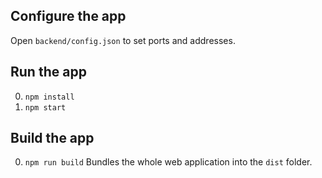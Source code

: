 ## Configure the app
Open `backend/config.json` to set ports and addresses.

## Run the app
0. ```npm install```
0. ```npm start```

## Build the app
0. ```npm run build```
Bundles the whole web application into the `dist` folder.
